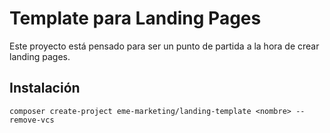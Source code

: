 # Template para Landing Pages

Este proyecto está pensado para ser un punto de partida a la hora de crear landing pages.

## Instalación

```composer create-project eme-marketing/landing-template <nombre> --remove-vcs```